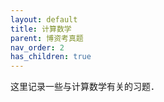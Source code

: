 ```yaml
---
layout: default
title: 计算数学
parent: 博资考真题
nav_order: 2
has_children: true
---
```


这里记录一些与计算数学有关的习题．